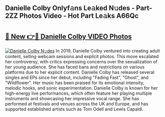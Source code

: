 ## Danielle Colby Onlyf𝚊ns Le𝚊ked N𝚞des - Part-2ZZ Photos Video - Hot Part Le𝚊ks A66Qc

# <h2><a href="http://ab14020.deff.icu/?id=Danielle+Colby">🔗 New 👉🔴 Danielle Colby VIDEO Photos</a></h2>

[![Danielle Colby N𝚞des](https://i.imgur.com/rIISA9y.gif)](http://ab14020.deff.icu/?id=Danielle+Colby)
In 2019, Danielle Colby ventured into creating adult content, selling webcam sessions and explicit photos. This move escalated her controversy, with critics expressing concerns over the sexualization of her young audience. She has faced bans and restrictions on various platforms due to her explicit content. Danielle Colby has released several singles and EPs since her debut, including "Fading Fast", "Ghost", and "Wildflower". Her music has been praised for its emotional intensity, melodic hooks, and sonic experimentation. Danielle Colby is known for her high-energy live performances, which often feature her playing multiple instruments and showcasing her impressive vocal range. She has performed at festivals and venues across the UK and Europe, and has supported established artists such as Tom Odell and Lewis Capaldi.

